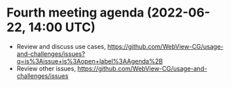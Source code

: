 # Fourth meeting agenda (2022-06-22, 14:00 UTC)

* Review and discuss use cases, https://github.com/WebView-CG/usage-and-challenges/issues?q=is%3Aissue+is%3Aopen+label%3AAgenda%2B
* Review other issues, https://github.com/WebView-CG/usage-and-challenges/issues
